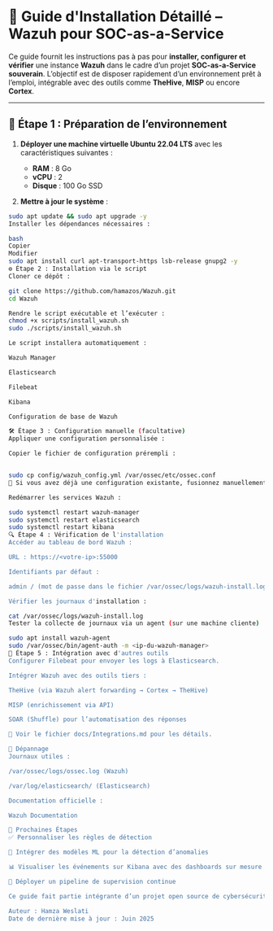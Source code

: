 # 📘 Guide d'Installation Détaillé – Wazuh pour SOC-as-a-Service

Ce guide fournit les instructions pas à pas pour **installer, configurer et vérifier** une instance **Wazuh** dans le cadre d’un projet **SOC-as-a-Service souverain**. L’objectif est de disposer rapidement d’un environnement prêt à l’emploi, intégrable avec des outils comme **TheHive**, **MISP** ou encore **Cortex**.

---

## 🧰 Étape 1 : Préparation de l’environnement

1. **Déployer une machine virtuelle Ubuntu 22.04 LTS** avec les caractéristiques suivantes :
   - **RAM** : 8 Go
   - **vCPU** : 2
   - **Disque** : 100 Go SSD

2. **Mettre à jour le système** :

```bash
sudo apt update && sudo apt upgrade -y
Installer les dépendances nécessaires :

bash
Copier
Modifier
sudo apt install curl apt-transport-https lsb-release gnupg2 -y
⚙️ Étape 2 : Installation via le script
Cloner ce dépôt :

git clone https://github.com/hamazos/Wazuh.git
cd Wazuh

Rendre le script exécutable et l’exécuter :
chmod +x scripts/install_wazuh.sh
sudo ./scripts/install_wazuh.sh

Le script installera automatiquement :

Wazuh Manager

Elasticsearch

Filebeat

Kibana

Configuration de base de Wazuh

🛠️ Étape 3 : Configuration manuelle (facultative)
Appliquer une configuration personnalisée :

Copier le fichier de configuration prérempli :


sudo cp config/wazuh_config.yml /var/ossec/etc/ossec.conf
🔁 Si vous avez déjà une configuration existante, fusionnez manuellement les sections nécessaires.

Redémarrer les services Wazuh :

sudo systemctl restart wazuh-manager
sudo systemctl restart elasticsearch
sudo systemctl restart kibana
🔍 Étape 4 : Vérification de l'installation
Accéder au tableau de bord Wazuh :

URL : https://<votre-ip>:55000

Identifiants par défaut :

admin / (mot de passe dans le fichier /var/ossec/logs/wazuh-install.log)

Vérifier les journaux d'installation :

cat /var/ossec/logs/wazuh-install.log
Tester la collecte de journaux via un agent (sur une machine cliente) :

sudo apt install wazuh-agent
sudo /var/ossec/bin/agent-auth -m <ip-du-wazuh-manager>
🔗 Étape 5 : Intégration avec d'autres outils
Configurer Filebeat pour envoyer les logs à Elasticsearch.

Intégrer Wazuh avec des outils tiers :

TheHive (via Wazuh alert forwarding → Cortex → TheHive)

MISP (enrichissement via API)

SOAR (Shuffle) pour l’automatisation des réponses

🔧 Voir le fichier docs/Integrations.md pour les détails.

🧯 Dépannage
Journaux utiles :

/var/ossec/logs/ossec.log (Wazuh)

/var/log/elasticsearch/ (Elasticsearch)

Documentation officielle :

Wazuh Documentation

🧠 Prochaines Étapes
✅ Personnaliser les règles de détection

🤖 Intégrer des modèles ML pour la détection d’anomalies

📊 Visualiser les événements sur Kibana avec des dashboards sur mesure

🔁 Déployer un pipeline de supervision continue

Ce guide fait partie intégrante d’un projet open source de cybersécurité visant à démocratiser la mise en place d’un SOC moderne, souverain et automatisé.

Auteur : Hamza Weslati
Date de dernière mise à jour : Juin 2025